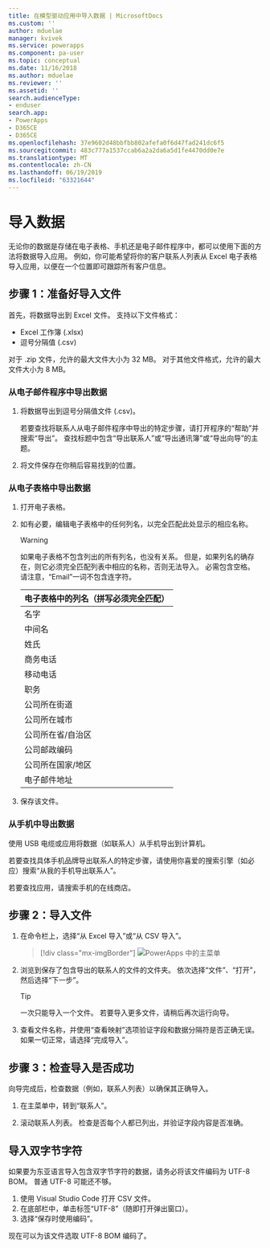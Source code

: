 ```yaml
---
title: 在模型驱动应用中导入数据 | MicrosoftDocs
ms.custom: ''
author: mduelae
manager: kvivek
ms.service: powerapps
ms.component: pa-user
ms.topic: conceptual
ms.date: 11/16/2018
ms.author: mduelae
ms.reviewer: ''
ms.assetid: ''
search.audienceType:
- enduser
search.app:
- PowerApps
- D365CE
- D365CE
ms.openlocfilehash: 37e9602d48bbfbb802afefa0f6d47fad241dc6f5
ms.sourcegitcommit: 483c777a1537ccab6a2a2da6a5d1fe4470dd0e7e
ms.translationtype: MT
ms.contentlocale: zh-CN
ms.lasthandoff: 06/19/2019
ms.locfileid: "63321644"
---
```

# <a name="import-data"></a>导入数据

无论你的数据是存储在电子表格、手机还是电子邮件程序中，都可以使用下面的方法将数据导入应用。 例如，你可能希望将你的客户联系人列表从 Excel 电子表格导入应用，以便在一个位置即可跟踪所有客户信息。
  
## <a name="step-1-get-your-import-file-ready"></a>步骤 1：准备好导入文件  
首先，将数据导出到 Excel 文件。 支持以下文件格式：
 - Excel 工作簿 (.xlsx)
 - 逗号分隔值 (.csv)
  
对于 .zip 文件，允许的最大文件大小为 32 MB。 对于其他文件格式，允许的最大文件大小为 8 MB。  
  
### <a name="export-data-from-an-email-program"></a>从电子邮件程序中导出数据  
  
1.  将数据导出到逗号分隔值文件 (.csv)。  
  
     若要查找将联系人从电子邮件程序中导出的特定步骤，请打开程序的“帮助”并搜索“导出”。 查找标题中包含“导出联系人”或“导出通讯簿”或“导出向导”的主题。  
  
2.  将文件保存在你稍后容易找到的位置。  
  
### <a name="export-data-from-a-spreadsheet"></a>从电子表格中导出数据  
  
1.  打开电子表格。  
  
2.  如有必要，编辑电子表格中的任何列名，以完全匹配此处显示的相应名称。  
  
    > [!WARNING]
    > 如果电子表格不包含列出的所有列名，也没有关系。 但是，如果列名的确存在，则它必须完全匹配列表中相应的名称，否则无法导入。 必需包含空格。 请注意，“Email”一词不包含连字符。  

    |**电子表格中的列名（拼写必须完全匹配）**|
    |---------|
    |名字|  
    |中间名|  
    |姓氏|  
    |商务电话|  
    |移动电话|  
    |职务|  
    |公司所在街道|  
    |公司所在城市|  
    |公司所在省/自治区|  
    |公司邮政编码|  
    |公司所在国家/地区|  
    |电子邮件地址|  
  
3.  保存该文件。  
  
### <a name="export-data-from-your-phone"></a>从手机中导出数据  

使用 USB 电缆或应用将数据（如联系人）从手机导出到计算机。
  
若要查找具体手机品牌导出联系人的特定步骤，请使用你喜爱的搜索引擎（如必应）搜索“从我的手机导出联系人”。  
  
若要查找应用，请搜索手机的在线商店。  
  
## <a name="step-2-import-the-file"></a>步骤 2：导入文件 
  
1. 在命令栏上，选择“从 Excel 导入”或“从 CSV 导入”。

   > [!div class="mx-imgBorder"]
   > ![PowerApps 中的主菜单](media/import.png "PowerApps 中的主菜单")
  
2. 浏览到保存了包含导出的联系人的文件的文件夹。 依次选择“文件”、“打开”，然后选择“下一步”。  
  
   > [!TIP]
   > 一次只能导入一个文件。 若要导入更多文件，请稍后再次运行向导。
   
3. 查看文件名称，并使用“查看映射”选项验证字段和数据分隔符是否正确无误。 如果一切正常，请选择“完成导入”。  
 
## <a name="step-3-check-that-the-import-is-successful"></a>步骤 3：检查导入是否成功

向导完成后，检查数据（例如，联系人列表）以确保其正确导入。  
  
1. 在主菜单中，转到“联系人”。
  
2. 滚动联系人列表。 检查是否每个人都已列出，并验证字段内容是否准确。

## <a name="import-double-byte-characters"></a>导入双字节字符 

如果要为东亚语言导入包含双字节字符的数据，请务必将该文件编码为 UTF-8 BOM。 普通 UTF-8 可能还不够。

1. 使用 Visual Studio Code 打开 CSV 文件。
2. 在底部栏中，单击标签“UTF-8”（随即打开弹出窗口）。 
3. 选择“保存时使用编码”。 

现在可以为该文件选取 UTF-8 BOM 编码了。

